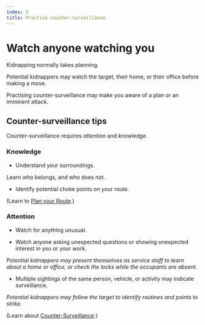 ```yaml
---
index: 5
title: Practise counter-surveillance
---
```

# Watch anyone watching you 

Kidnapping normally takes planning. 

Potential kidnappers may watch the target, their home, or their office before making a move. 

Practising counter-surveillance may make you aware of a plan or an imminent attack.

## Counter-surveillance tips

Counter-surveillance requires *attention* and *knowledge*.

### Knowledge

*	Understand your surroundings.

Learn who belongs, and who does not. 

*   Identify potential choke points on your route.

(Learn to [Plan your Route](umbrella://travel/vehicles/beginner/s_plan-your-route.md).) 

### Attention

*	Watch for anything unusual.

*	Watch anyone asking unexpected questions or showing unexpected interest in you or your work.

_Potential kidnappers may present themselves as service staff to learn about a home or office, or check the locks while the occupants are absent._

*	Multiple sightings of the same person, vehicle, or activity may indicate surveillance.

_Potential kidnappers may follow the target to identify routines and points to strike._

(Learn about [Counter-Surveillance](umbrella://operations/counter/surveillance/beginner).)